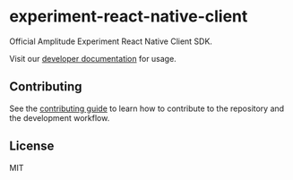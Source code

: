 # experiment-react-native-client

Official Amplitude Experiment React Native Client SDK.

Visit our [developer documentation](https://www.docs.developers.amplitude.com/experiment/sdks/react-native-sdk/) for usage.

## Contributing

See the [contributing guide](CONTRIBUTING.md) to learn how to contribute to the repository and the development workflow.

## License

MIT
